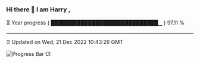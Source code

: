 ### Hi there 👋 I am Harry , 

⏳ Year progress { █████████████████████████████▁ } 97.11 %

---

⏰ Updated on Wed, 21 Dec 2022 10:43:26 GMT

![Progress Bar CI](https://github.com/duykhang68/duykhang68/workflows/Progress%20Bar%20CI/badge.svg)
